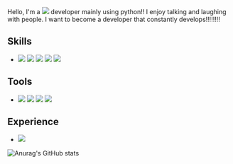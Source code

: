 Hello, I'm a <img src="https://img.shields.io/badge/Backend-3DDC84?style=flat-square&logo=Backend&logoColor=white" size="10px"/> developer mainly using python!!
I enjoy talking and laughing with people.
I want to become a developer that constantly develops!!!!!!!!
## Skills
* <img src="https://img.shields.io/badge/Flask-000000?style=for-the-badge&logo=Flask&logoColor=white"/>   <img src="https://img.shields.io/badge/MySQL-4479A1?style=for-the-badge&logo=MySQL&logoColor=white"/>   <img src="https://img.shields.io/badge/React-61DAFB?style=for-the-badge&logo=React&logoColor=white"/>   <img src="https://img.shields.io/badge/Azure-0078D4?style=for-the-badge&logo=Microsoft Azure&logoColor=white"/>   <img src="https://img.shields.io/badge/Java-007396?style=for-the-badge&logo=Java&logoColor=white"/>

## Tools
* <img src="https://img.shields.io/badge/Anaconda-44A833?style=for-the-badge&logo=Anaconda&logoColor=white"/>   <img src="https://img.shields.io/badge/Postman-FF6C37?style=for-the-badge&logo=Postman&logoColor=white"/>   <img src="https://img.shields.io/badge/Jupyter-F37626?style=for-the-badge&logo=Jupyter&logoColor=white"/>   <img src="https://img.shields.io/badge/Google Colab-F9AB00?style=for-the-badge&logo=Google Colab&logoColor=white"/>

## Experience
* <a href="https://42seoul.kr/seoul42/contents/view?contentsNo=13&level=2&menuNo=28&gclid=CjwKCAjwn8SLBhAyEiwAHNTJba42xAEnDjGtTgKJwlm8xwFLxaZRebc9GrbXR41PAyw5pWvbdVZCyhoCO_gQAvD_BwE" target="_blank"><img src="https://img.shields.io/badge/42Seoul-000000?style=for-the-badge&logo=42&logoColor=white"/></a>

![Anurag's GitHub stats](https://github-readme-stats.vercel.app/api?username=tbvjqkdlcm1&show_icons=true&theme=radical)

<!--
**tbvjqkdlcm1/tbvjqkdlcm1** is a ✨ _special_ ✨ repository because its `README.md` (this file) appears on your GitHub profile.

Here are some ideas to get you started:

- 🔭 I’m currently working on ...
- 🌱 I’m currently learning ...
- 👯 I’m looking to collaborate on ...
- 🤔 I’m looking for help with ...
- 💬 Ask me about ...
- 📫 How to reach me: ...
- 😄 Pronouns: ...
- ⚡ Fun fact: ...
-->
